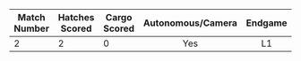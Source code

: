 Match Number|Hatches Scored|Cargo Scored|Autonomous/Camera|Endgame |Notable Features|
------------|--------------|------------|:---------------:|:------:|----------------|
2           |2             |0           |Yes              |L1      |                |